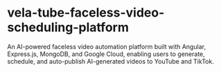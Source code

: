 # vela-tube-faceless-video-scheduling-platform
An AI-powered faceless video automation platform built with Angular, Express.js, MongoDB, and Google Cloud, enabling users to generate, schedule, and auto-publish AI-generated videos to YouTube and TikTok.
